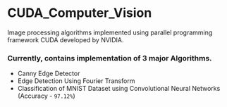 # CUDA_Computer_Vision
Image processing algorithms implemented using parallel programming framework CUDA developed by NVIDIA.

### Currently, contains implementation of 3 major Algorithms.

* Canny Edge Detector
* Edge Detection Using Fourier Transform
* Classification of MNIST Dataset using Convolutional Neural Networks (Accuracy - `97.12%`)
